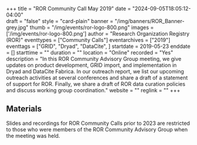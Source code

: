 +++
title = "ROR Community Call May 2019" 
date = "2024-09-05T18:05:12-04:00"  
draft = "false" 
style = "card-plain" 
banner = "/img/banners/ROR_Banner-grey.jpg" 
thumb = "/img/events/ror-logo-800.png" 
images = ['/img/events/ror-logo-800.png']
author = "Research Organization Registry (ROR)" 
eventtypes = ["Community Calls"]
eventarchives = ["2019"]
eventtags = ["GRID", "Dryad", "DataCite", ]
startdate = 2019-05-23
enddate = []
starttime = ""
duration = ""
location = "Online"
recorded = "Yes"
description = "In this ROR Community Advisory Group meeting, we give updates on product development, GRID import, and implementation in Dryad and DataCite Fabrica. In our outreach report, we list our upcoming outreach activities at several conferences and share a draft of a statement of support for ROR. Finally, we share a draft of ROR data curation policies and discuss working group coordination."
website = ""
reglink = ""
+++

## Materials 

Slides and recordings for ROR Community Calls prior to 2023 are restricted to those who were members of the ROR Community Advisory Group when the meeting was held. 



